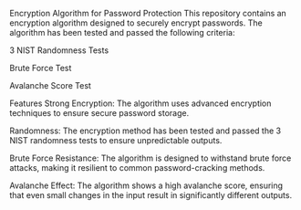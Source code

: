 Encryption Algorithm for Password Protection
This repository contains an encryption algorithm designed to securely encrypt passwords. The algorithm has been tested and passed the following criteria:

3 NIST Randomness Tests

Brute Force Test

Avalanche Score Test

Features
Strong Encryption: The algorithm uses advanced encryption techniques to ensure secure password storage.

Randomness: The encryption method has been tested and passed the 3 NIST randomness tests to ensure unpredictable outputs.

Brute Force Resistance: The algorithm is designed to withstand brute force attacks, making it resilient to common password-cracking methods.

Avalanche Effect: The algorithm shows a high avalanche score, ensuring that even small changes in the input result in significantly different outputs.
